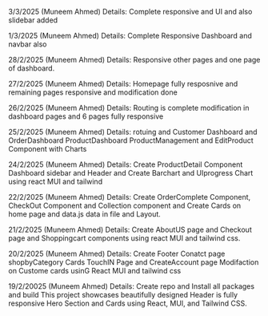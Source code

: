3/3/2025 (Muneem Ahmed)
Details: Complete responsive and UI and also slidebar added

1/3/2025 (Muneem Ahmed)
Details: Complete Responsive Dashboard and navbar also 

28/2/2025 (Muneem Ahmed)
Details: Responsive other pages and one page of dashboard. 

27/2/2025 (Muneem Ahmed)
Details: Homepage fully resposnive and remaining pages responsive and modification done

26/2/2025 (Muneem Ahmed)
Details: Routing is complete modification in dashboard pages and 6 pages fully responsive

25/2/2025 (Muneem Ahmed)
Details: rotuing and Customer Dashboard and OrderDashboard ProductDashboard ProductManagement and EditProduct Component with Charts

24/2/2025 (Muneem Ahmed)
Details: Create ProductDetail Component Dashboard sidebar and Header and Create Barchart and UIprogress Chart using react MUI and tailwind 

22/2/2025 (Muneem Ahmed)
Details: Create OrderComplete Component, CheckOut Component and Collection component and Create Cards on home page and data.js data in file and Layout.

21/2/2025 (Muneem Ahmed)
Details: Create AboutUS page and Checkout page and Shoppingcart components using react MUI and tailwind css.

20/2/2025 (Muneem Ahmed)
Details: Create Footer Conatct page shopbyCategory Cards TouchIN Page and CreateAccount page Modifaction on Custome cards usinG React MUI and tailwind css 


 19/2/20025 (Muneem Ahmed)
 Details: Create repo and Install all packages and build This project showcases beautifully designed Header is fully responsive Hero Section and Cards using React, MUI, and Tailwind CSS.